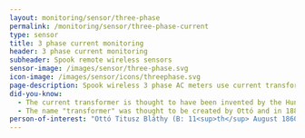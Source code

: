 ```yaml
---
layout: monitoring/sensor/three-phase
permalink: /monitoring/sensor/three-phase-current
type: sensor
title: 3 phase current monitoring
header: 3 phase current monitoring
subheader: Spook remote wireless sensors
sensor-image: /images/sensor/three-phase.svg
icon-image: /images/sensor/icons/threephase.svg
page-description: Spook wireless 3 phase AC meters use current transformers (CT) to measure the RMS (root, mean, square). The CT is installed around the live wire (also known as the hot wire) of equipment in order to measure the AC power in real-time.
did-you-know:
  - The current transformer is thought to have been invented by the Hungarian electrical engineer Ottó Titusz Bláthy. Ottó was a prolific inventor and during his career, he became the co-inventor of the modern electric transformer, the AC Watt-Hour meter which was patented by him in the autumn of 1889, the tension regulator, the motor capacitor and the turbo generator.  
  - The name "transformer" was thought to be created by Ottó and in 1885 the ZBD model alternating-current transformer was invented by him and two other Hungarian engineers Miksa Déri and Károly Zipernowsky. (ZBD comes from the initials of their names). In the autumn of 1889 he patented the AC watt-meter.
person-of-interest: "Ottó Titusz Bláthy (B: 11<sup>th</sup> August 1860 – D: 26<sup>th</sup> September 1939)"
---
```


